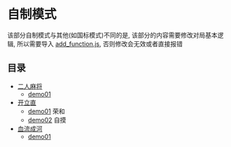 # 自制模式

该部分自制模式与其他(如国标模式)不同的是, 该部分的内容需要修改对局基本逻辑, 所以需要导入 [add_function.js](../../add_function.js), 否则修改会无效或者直接报错

## 目录

- [二人麻将](二人麻将)
   - [demo01](二人麻将/demo01.js)
- [开立直](开立直)
   - [demo01](开立直/demo01.js) 荣和
   - [demo02](开立直/demo02.js) 自摸
- [血流成河](血流成河)
   - [demo01](血流成河/demo01.js)

